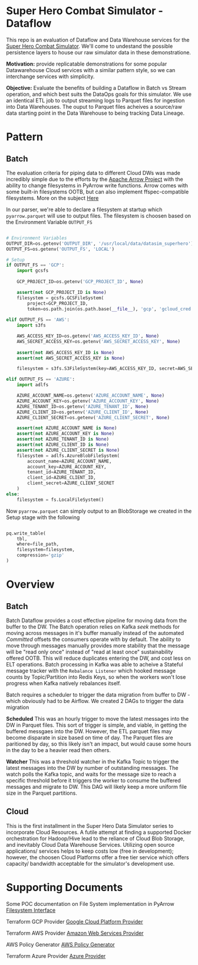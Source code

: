 # Super Hero Combat Simulator - Dataflow

This repo is an evaluation of Dataflow and Data Warehouse services for the [Super Hero Combat Simulator](https://github.com/jg-ghub/py-superhero). We'll come to undestand the possible persistence layers to house our raw simulator data in these demonstratione.

**Motivation:** provide replicatable demonstrations for some popular Datawarehouse Cloud services with a similar pattern style, so we can interchange services with simplicity.

**Objective:** Evaluate the benefits of building a Dataflow in Batch vs Stream operation, and which best suits the DataOps goals for this simulator. We use an identical ETL job to output streaming logs to Parquet files for ingestion into Data Warehouses. The ouput to Parquet files acheives a source/raw data starting point in the Data Warehouse to being tracking Data Lineage.

# Pattern

## Batch

The evaluation criteria for piping data to different Cloud DWs was made incredibly simple due to the efforts by the [Apache Arrow Project](https://github.com/apache/arrow) with the ability to change filesystems in PyArrow write functions. Arrow comes with some built-in filesystems OOTB, but can also implement ffspec-compatible filesystems. More on the subject [Here](https://arrow.apache.org/docs/python/filesystems.html)

In our parser, we're able to declare a filesystem at startup which `pyarrow.parquet` will use to output files. The filesystem is choosen based on the Environment Variable `OUTPUT_FS`

```python

# Environment Variables
OUTPUT_DIR=os.getenv('OUTPUT_DIR', '/usr/local/data/datasim_superhero')
OUTPUT_FS=os.getenv('OUTPUT_FS', 'LOCAL')

# Setup
if OUTPUT_FS == 'GCP':
    import gcsfs
    
    GCP_PROJECT_ID=os.getenv('GCP_PROJECT_ID', None)

    assert(not GCP_PROJECT_ID is None)
    filesystem = gcsfs.GCSFileSystem(
        project=GCP_PROJECT_ID, 
        token=os.path.join(os.path.base(__file__), 'gcp', 'gcloud_cred.json'))
        
elif OUTPUT_FS == 'AWS':
    import s3fs

    AWS_ACCESS_KEY_ID=os.getenv('AWS_ACCESS_KEY_ID', None)
    AWS_SECRET_ACCESS_KEY=os.getenv('AWS_SECRET_ACCESS_KEY', None)
    
    assert(not AWS_ACCESS_KEY_ID is None)
    assert(not AWS_SECRET_ACCESS_KEY is None)

    filesystem = s3fs.S3FileSystem(key=AWS_ACCESS_KEY_ID, secret=AWS_SECRET_ACCESS_KEY)

elif OUTPUT_FS == 'AZURE':
    import adlfs

    AZURE_ACCOUNT_NAME=os.getenv('AZURE_ACCOUNT_NAME', None)
    AZURE_ACCOUNT_KEY=os.getenv('AZURE_ACCOUNT_KEY', None)
    AZURE_TENANT_ID=os.getenv('AZURE_TENANT_ID', None)
    AZURE_CLIENT_ID=os.getenv('AZURE_CLIENT_ID', None)
    AZURE_CLIENT_SECRET=os.getenv('AZURE_CLIENT_SECRET', None)

    assert(not AZURE_ACCOUNT_NAME is None)
    assert(not AZURE_ACCOUNT_KEY is None)
    assert(not AZURE_TENANT_ID is None)
    assert(not AZURE_CLIENT_ID is None)
    assert(not AZURE_CLIENT_SECRET is None)
    filesystem = adlfs.AzureBlobFileSystem(
        account_name=AZURE_ACCOUNT_NAME,
        account_key=AZURE_ACCOUNT_KEY,
        tenant_id=AZURE_TENANT_ID,
        client_id=AZURE_CLIENT_ID,
        client_secret=AZURE_CLIENT_SECRET
    )
else:
    filesystem = fs.LocalFileSystem()

```

Now `pyarrow.parquet` can simply output to an BlobStorage we created in the Setup stage with the following

```python

pq.write_table(
    tbl,
    where=file_path,
    filesystem=filesystem,
    compression='gzip'
)

```

# Overview

## Batch

Batch Dataflow provides a cost effective pipeline for moving data from the buffer to the DW. The Batch operation relies on Kafka *seek* methods for moving across messages in it's buffer manually instead of the automated *Committed* offsets the consumers operate with by default. The ability to move through messages manually provides more stability that the message will be "read only once" instead of "read at least once" sustainability offered OOTB. This will reduce duplicates entering the DW, and cost less on ELT operations. Batch processing in Kafka was able to acheive a Stateful message tracker with the `Rebalance Listener` which hooked message counts by Topic/Partition into Redis Keys, so when the workers won't lose progress when Kafka natively rebalances itself.

Batch requires a scheduler to trigger the data migration from buffer to DW - which obviously had to be Airflow. We created 2 DAGs to trigger the data migration

**Scheduled**
This was an hourly trigger to move the latest messages into the DW in Parquet files. This sort of trigger is simple, and viable, in getting the buffered messgaes into the DW. However, the ETL parquet files may become disparate in size based on time of day. The Parquet files are paritioned by day, so this likely isn't an impact, but would cause some hours in the day to be a heavier read then others.

**Watcher**
This was a threshold watcher in the Kafka Topic to trigger the latest messages into the DW by number of outstanding messages. The watch polls the Kafka topic, and waits for the message size to reach a specific threshold before it triggers the worker to consume the buffered messages and migrate to DW. This DAG will likely keep a more uniform file size in the Parquet partitions.

## Cloud

This is the first installment in the Super Hero Data Simulator series to incorporate Cloud Resources. A futile attempt at finding a supported Docker orchestration for Hadoop/Hive lead to the reliance of Cloud Blob Storage, and inevitably Cloud Data Warehouse Services. Utilizing open source applications/ services helps to keep costs low (free in development); however, the choosen Cloud Platforms offer a free tier service which offers capacity/ bandwidth acceptable for the simulator's development use.


# Supporting Documents

Some POC documentation on File System implementation in PyArrow
[Filesystem Interface](https://arrow.apache.org/docs/python/filesystems.html)

Terraform GCP Provider
[Google Cloud Platform Provider](https://registry.terraform.io/providers/hashicorp/google/latest/docs)

Terraform AWS Provider
[Amazon Web Services Provider](https://registry.terraform.io/providers/hashicorp/aws/latest/docs)

AWS Policy Generator
[AWS Policy Generator](https://awspolicygen.s3.amazonaws.com/policygen.html)

Terraform Azure Provider
[Azure Provider](https://registry.terraform.io/providers/hashicorp/azurerm/latest/docs)